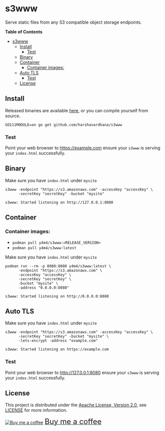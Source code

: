# s3www
Serve static files from any S3 compatible object storage endpoints.

<!-- markdown-toc start - Don't edit this section. Run M-x markdown-toc-refresh-toc -->
**Table of Contents**

- [s3www](#s3www)
    - [Install](#install)
        - [Test](#test)
    - [Binary](#binary)
    - [Container](#container)
        - [Container images:](#container-images)
    - [Auto TLS](#auto-tls)
        - [Test](#test-1)
    - [License](#license)

<!-- markdown-toc end -->

## Install
Released binaries are available [here](https://github.com/harshavardhana/s3www/releases), or you can compile yourself from source.

```
GO111MODULE=on go get github.com/harshavardhana/s3www
```

### Test
Point your web browser to https://example.com ensure your `s3www` is serving your `index.html` successfully.

## Binary
Make sure you have `index.html` under `mysite`
```
s3www -endpoint "https://s3.amazonaws.com" -accessKey "accessKey" \
      -secretKey "secretKey" -bucket "mysite"

s3www: Started listening on http://127.0.0.1:8080
```

## Container

### Container images:

- `podman pull y4m4/s3www:<RELEASE_VERSION>`
- `podman pull y4m4/s3www:latest`

Make sure you have `index.html` under `mysite`

```
podman run --rm -p 8080:8080 y4m4/s3www:latest \
      -endpoint "https://s3.amazonaws.com" \
      -accessKey "accessKey" \
      -secretKey "secretKey" \
      -bucket "mysite" \
      -address "0.0.0.0:8080"

s3www: Started listening on http://0.0.0.0:8080
```

## Auto TLS
Make sure you have `index.html` under `mysite`
```
s3www -endpoint "https://s3.amazonaws.com" -accessKey "accessKey" \
      -secretKey "secretKey" -bucket "mysite" \
      -lets-encrypt -address "example.com"

s3www: Started listening on https://example.com
```

### Test
Point your web browser to http://127.0.0.1:8080 ensure your `s3www` is serving your `index.html` successfully.

## License
This project is distributed under the [Apache License, Version 2.0](http://www.apache.org/licenses/LICENSE-2.0), see [LICENSE](./LICENSE) for more information.

<a class="bmc-button" target="_blank" href="https://www.buymeacoffee.com/y4m4"><img src="https://cdn.buymeacoffee.com/buttons/bmc-new-btn-logo.svg" alt="Buy me a coffee"><span style="margin-left:5px;font-size:24px !important;">Buy me a coffee</span></a>
